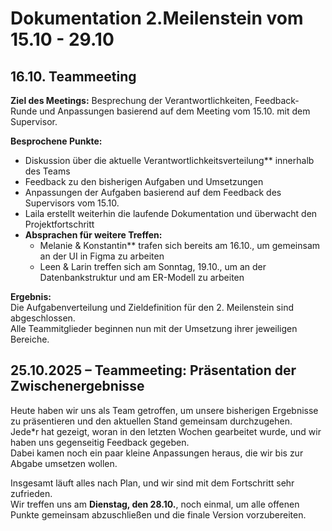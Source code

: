 # Dokumentation 2.Meilenstein vom 15.10 - 29.10

## 16.10. Teammeeting   
**Ziel des Meetings:** Besprechung der Verantwortlichkeiten, Feedback-Runde und Anpassungen basierend auf dem Meeting vom 15.10. mit dem Supervisor.  

**Besprochene Punkte:**
- Diskussion über die aktuelle Verantwortlichkeitsverteilung** innerhalb des Teams  
- Feedback zu den bisherigen Aufgaben und Umsetzungen  
- Anpassungen der Aufgaben basierend auf dem Feedback des Supervisors vom 15.10.   
- Laila erstellt weiterhin die laufende Dokumentation und überwacht den Projektfortschritt  
- **Absprachen für weitere Treffen:**
  - Melanie & Konstantin** trafen sich bereits am 16.10., um gemeinsam an der UI in Figma zu arbeiten  
  - Leen & Larin treffen sich am Sonntag, 19.10., um an der Datenbankstruktur und am ER-Modell zu arbeiten  

**Ergebnis:**  
Die Aufgabenverteilung und Zieldefinition für den 2. Meilenstein sind abgeschlossen.  
Alle Teammitglieder beginnen nun mit der Umsetzung ihrer jeweiligen Bereiche.

## 25.10.2025 – Teammeeting: Präsentation der Zwischenergebnisse

Heute haben wir uns als Team getroffen, um unsere bisherigen Ergebnisse zu präsentieren und den aktuellen Stand gemeinsam durchzugehen.  
Jede*r hat gezeigt, woran in den letzten Wochen gearbeitet wurde, und wir haben uns gegenseitig Feedback gegeben.  
Dabei kamen noch ein paar kleine Anpassungen heraus, die wir bis zur Abgabe umsetzen wollen.  

Insgesamt läuft alles nach Plan, und wir sind mit dem Fortschritt sehr zufrieden.  
Wir treffen uns am **Dienstag, den 28.10.**, noch einmal, um alle offenen Punkte gemeinsam abzuschließen und die finale Version vorzubereiten.